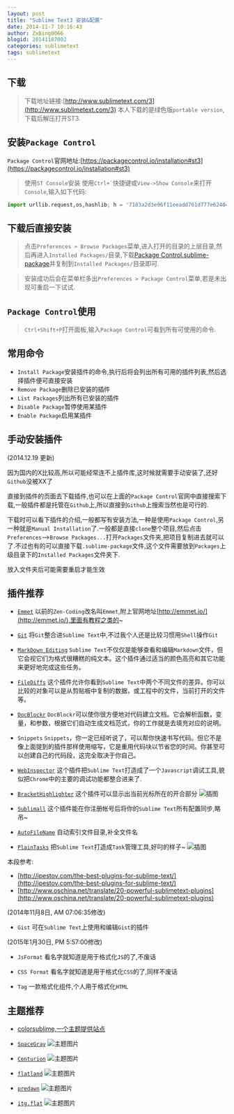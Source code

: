 ```yaml
---
layout: post
title: "Sublime Text3 安装&配置"
date: 2014-11-7 10:16:43
author: ZxBing0066
blogid: 20141107002
categories: sublimetext
tags: sublimetext
---
```


## 下载
>下载地址链接:[http://www.sublimetext.com/3](http://www.sublimetext.com/3)
>本人下载的是绿色版`portable version`,下载后解压打开ST3.

## 安装`Package Control`

`Package Control`官网地址:[https://packagecontrol.io/installation#st3](https://packagecontrol.io/installation#st3)

> 使用`ST Console`安装
> 使用`` Ctrl+` ``快捷键或`View->Show Console`来打开`Console`,输入如下代码:


```python
import urllib.request,os,hashlib; h = '7183a2d3e96f11eeadd761d777e62404' + 'e330c659d4bb41d3bdf022e94cab3cd0'; pf = 'Package Control.sublime-package'; ipp = sublime.installed_packages_path(); urllib.request.install_opener( urllib.request.build_opener( urllib.request.ProxyHandler()) ); by = urllib.request.urlopen( 'http://packagecontrol.io/' + pf.replace(' ', '%20')).read(); dh = hashlib.sha256(by).hexdigest(); print('Error validating download (got %s instead of %s), please try manual install' % (dh, h)) if dh != h else open(os.path.join( ipp, pf), 'wb' ).write(by)
```

## 下载后直接安装
>点击`Preferences > Browse Packages`菜单,进入打开的目录的上层目录,然后再进入`Installed Packages/`目录,下载[Package Control.sublime-package](https://packagecontrol.io/Package%20Control.sublime-package)并复制到`Installed Packages/`目录即可.

>安装成功后会在菜单栏多出`Preferences > Package Control`菜单,若是未出现可重启一下试试.

## `Package Control`使用

>`Ctrl+Shift+P`打开面板,输入`Package Control`可看到所有可使用的命令.

## 常用命令
*  `Install Package`安装插件的命令,执行后将会列出所有可用的插件列表,然后选择插件便可直接安装
*  `Remove Package`删除已安装的插件
*  `List Packages`列出所有已安装的插件
*  `Disable Package`暂停使用某插件
*  `Enable Package`启用某插件

## 手动安装插件
(2014.12.19 更新)

因为国内的X比较高,所以可能经常连不上插件库,这时候就需要手动安装了,还好`Github`没被XX了

直接到插件的页面去下载插件,也可以在上面的`Package Control`官网中直接搜索下载,一般插件都是托管在`Github`上,所以直接到`Github`上搜索当然也是可行的.

下载时可以看下插件的介绍,一般都写有安装方法,一种是使用`Package Control`,另一种就是`Manual Installation`了.一般都是直接`clone`整个项目,然后点击`Preferences`-->`Browse Packages...`打开`Packages`文件夹,把项目复制进去就可以了.不过也有的可以直接下载`.sublime-package`文件,这个文件需要放到`Packages`上级目录下的`Installed Packages`文件夹下.

放入文件夹后可能需要重启才能生效

## 插件推荐

* [`Emmet`](http://emmet.io/)
以前的`Zen-Coding`改名叫`Emmet`,附上官网地址[http://emmet.io/](http://emmet.io/),里面有教程之类的~

* [`Git`](https://github.com/kemayo/sublime-text-git)
将`Git`整合进`Sublime Text`中,不过我个人还是比较习惯用`Shell`操作`Git`

* [`MarkDown Editing`](https://github.com/SublimeText-Markdown/MarkdownEditing)
`Sublime Text`不仅仅是能够查看和编辑`Markdown`文件，但它会视它们为格式很糟糕的纯文本。这个插件通过适当的颜色高亮和其它功能来更好地完成这些任务。

* [`FileDiffs`](https://github.com/colinta/SublimeFileDiffs)
这个插件允许你看到`Sublime Text`中两个不同文件的差异。你可以比较的对象可以是从剪贴板中复制的数据，或工程中的文件，当前打开的文件等。

* [`DocBlockr`](https://github.com/spadgos/sublime-jsdocs)
`DocBlockr`可以使你很方便地对代码建立文档。它会解析函数，变量，和参数，根据它们自动生成文档范式，你的工作就是去填充对应的说明。

* `Snippets`
`Snippets`，你一定已经听说了，可以帮你快速书写代码。但它不是像上面提到的插件那样使用缩写，它是重用代码块以节省您的时间。你甚至可以创建自己的代码段，这完全取决于你自己。

* [`WebInspector`](https://github.com/sokolovstas/SublimeWebInspector)
这个插件把`Sublime Text`打造成了一个`Javascript`调试工具,貌似把`Chrome`中的主要的调试功能都整合进来了.

* [`BracketHighlighter`](https://sublime.wbond.net/packages/BracketHighlighter)
这个插件可以显示出当前光标所在的开合部分
![插图](http://zxspace.qiniudn.com/blog/2014-11-7-img-0.jpg)

* [`Sublimall`](https://sublimall.org/)
这个插件能在你注册帐号后将你的`Sublime Text`所有配置同步,略吊~

* [`AutoFileName`](https://github.com/BoundInCode/AutoFileName)
自动索引文件目录,补全文件名

* [`PlainTasks`](https://github.com/aziz/PlainTasks)
把`Sublime Text`打造成`Task`管理工具,好叼的样子~
![插图](http://zxspace.qiniudn.com/blog/2014-11-7-img-1.jpg)


本段参考:

* [http://ipestov.com/the-best-plugins-for-sublime-text/](http://ipestov.com/the-best-plugins-for-sublime-text/)
* [http://www.oschina.net/translate/20-powerful-sublimetext-plugins](http://www.oschina.net/translate/20-powerful-sublimetext-plugins)

(2014年11月8日, AM 07:06:35修改)

* `Gist`
可在`Sublime Text`上使用和编辑`Gist`的插件

(2015年1月30日, PM 5:57:00修改)

* `JsFormat`
看名字就知道是用于格式化`JS`的了,不废话

* `CSS Format`
看名字就知道是用于格式化`CSS`的了,同样不废话

* `Tag`
一款格式化组件,个人用于格式化`HTML`


## 主题推荐

* [colorsublime,一个主题提供站点](http://colorsublime.com/)

* [`SpaceGray`](http://kkga.github.io/spacegray/)
![主题图片](http://zxspace.qiniudn.com/blog/2014-11-7-img-2.jpg)

* [`Centurion`](https://github.com/allanhortle/Centurion)
![主题图片](http://zxspace.qiniudn.com/blog/2014-11-7-img-3.jpg)

* [`flatland`](https://github.com/thinkpixellab/flatland)
![主题图片](http://zxspace.qiniudn.com/blog/2014-11-7-img-4.jpg)

* [`predawn`](https://github.com/jamiewilson/predawn)
![主题图片](http://zxspace.qiniudn.com/blog/2014-11-7-img-5.jpg)

* [`itg.​flat`](https://sublime.wbond.net/packages/Theme%20-%20itg.flat)
![主题图片](http://zxspace.qiniudn.com/blog/2014-11-7-img-6.jpg)









